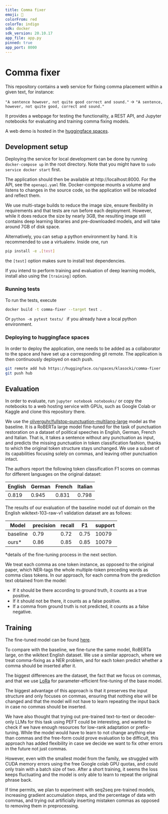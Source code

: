 ```yaml
---
title: Comma fixer
emoji: 🤗
colorFrom: red
colorTo: indigo
sdk: docker
sdk_version: 20.10.17
app_file: app.py
pinned: true
app_port: 8000
---
```


# Comma fixer
This repository contains a web service for fixing comma placement within a given text, for instance:

`"A sentence however, not quite good correct and sound."` -> `"A sentence, however, not quite good, correct and sound."`

It provides a webpage for testing the functionality, a REST API,
and Jupyter notebooks for evaluating and training comma fixing models.

A web demo is hosted in the [huggingface spaces](https://huggingface.co/spaces/klasocki/comma-fixer).

## Development setup

Deploying the service for local development can be done by running `docker-compose up` in the root directory.
Note that you might have to
`sudo service docker start`
first.

The application should then be available at http://localhost:8000.
For the API, see the `openapi.yaml` file.
Docker-compose mounts a volume and listens to changes in the source code, so the application will be reloaded and 
reflect them.

We use multi-stage builds to reduce the image size, ensure flexibility in requirements and that tests are run before 
each deployment.
However, while it does reduce the size by nearly 3GB, the resulting image still contains deep learning libraries and 
pre-downloaded models, and will take around 7GB of disk space.

Alternatively, you can setup a python environment by hand. It is recommended to use a virtualenv. Inside one, run
```bash
pip install -e .[test]
```
the `[test]` option makes sure to install test dependencies.

If you intend to perform training and evaluation of deep learning models, install also using the `[training]` option. 

### Running tests
To run the tests, execute
```bash
docker build -t comma-fixer --target test .
``` 
Or `python -m pytest tests/ ` if you already have a local python environment.


### Deploying to huggingface spaces
In order to deploy the application, one needs to be added as a collaborator to the space and have set up a
corresponding git remote.
The application is then continuously deployed on each push.
```bash
git remote add hub https://huggingface.co/spaces/klasocki/comma-fixer
git push hub
```

## Evaluation

In order to evaluate, run `jupyter notebook notebooks/` or copy the notebooks to a web hosting service with GPUs, 
such as Google Colab or Kaggle
and clone this repository there.

We use the [oliverguhr/fullstop-punctuation-multilang-large](https://huggingface.co/oliverguhr/fullstop-punctuation-multilang-large)
model as the baseline.
It is a RoBERTa large model fine-tuned for the task of punctuation restoration on a dataset of political speeches
in English, German, French and Italian.
That is, it takes a sentence without any punctuation as input, and predicts the missing punctuation in token 
classification fashion, thanks to which the original token structure stays unchanged.
We use a subset of its capabilities focusing solely on commas, and leaving other punctuation intact.



The authors report the following token classification F1 scores on commas for different languages on the original 
dataset:

| English | German | French | Italian |
|---------|--------|--------|---------|
| 0.819   | 0.945  | 0.831  | 0.798   |

The results of our evaluation of the baseline model out of domain on the English wikitext-103-raw-v1 validation 
dataset are as follows:

| Model    | precision | recall | F1   | support |
|----------|-----------|--------|------|---------|
| baseline | 0.79      | 0.72   | 0.75 | 10079   |
| ours*    | 0.86      | 0.85   | 0.85 | 10079   |
*details of the fine-tuning process in the next section.

We treat each comma as one token instance, as opposed to the original paper, which NER-tags the whole multiple-token 
preceding words as comma class tokens.
In our approach, for each comma from the prediction text obtained from the model:
*  If it should be there according to ground truth, it counts as a true positive.
 * If it should not be there, it counts as a false positive.
 * If a comma from ground truth is not predicted, it counts as a false negative.

## Training
The fine-tuned model can be found [here](https://huggingface.co/klasocki/roberta-large-lora-ner-comma-fixer).

To compare with the baseline, we fine-tune the same model, RoBERTa large, on the wikitext English dataset.
We use a similar approach, where we treat comma-fixing as a NER problem, and for each token predict whether a comma 
should be inserted after it. 

The biggest differences are the dataset, the fact that we focus on commas, and that we use [LoRa](https://arxiv.org/pdf/2106.09685.pdf)
for parameter-efficient fine-tuning of the base model.

The biggest advantage of this approach is that it preserves the input structure and only focuses on commas, 
ensuring that nothing else will be changed and that the model will not have to learn repeating the input back in case
no commas should be inserted.


We have also thought that trying out pre-trained text-to-text or decoder-only LLMs for this task using PEFT could be 
interesting, and wanted to check if we have enough resources for low-rank adaptation or prefix-tuning.
While the model would have to learn to not change anything else than commas and the free-form could prove evaluation
to be difficult, this approach has added flexibility in case we decide we want to fix other errors in the future not 
just commas.

However, even with the smallest model from the family, we struggled with CUDA memory errors using the free Google 
colab GPU quotas, and could only train with a batch size of two.
After a short training, it seems the loss keeps fluctuating and the model is only able to learn to repeat the 
original phrase back. 

If time permits, we plan to experiment with seq2seq pre-trained models, increasing gradient accumulation steps, and the 
percentage of 
data with commas, and trying out artificially inserting mistaken commas as opposed to removing them in preprocessing.


